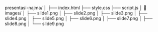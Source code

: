 presentasi-najma/
│
├── index.html
├── style.css
├── script.js
│
📂 images/
│   ├── slide1.png
│   ├── slide2.png
│   ├── slide3.png
│   ├── slide4.png
│   ├── slide5.png
│   ├── slide6.png
│   ├── slide7.png
│   ├── slide8.png
│   └── slide9.png
